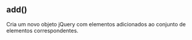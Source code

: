 ## add()
Cria um novo objeto jQuery com elementos adicionados ao conjunto de elementos correspondentes.
